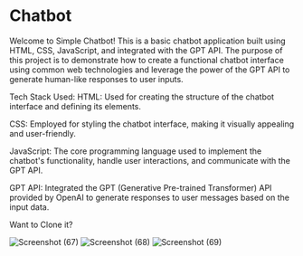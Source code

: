 # Chatbot

Welcome to Simple Chatbot! This is a basic chatbot application built using HTML, CSS, JavaScript, and integrated with the GPT API. The purpose of this project is to demonstrate how to create a functional chatbot interface using common web technologies and leverage the power of the GPT API to generate human-like responses to user inputs.

Tech Stack Used:
HTML: Used for creating the structure of the chatbot interface and defining its elements.

CSS: Employed for styling the chatbot interface, making it visually appealing and user-friendly.

JavaScript: The core programming language used to implement the chatbot's functionality, handle user interactions, and communicate with the GPT API.

GPT API: Integrated the GPT (Generative Pre-trained Transformer) API provided by OpenAI to generate responses to user messages based on the input data.

Want to Clone it? 

![Screenshot (67)](https://github.com/Parul1606/Chatbot/assets/80768852/183cf8fc-c97d-48ef-a30d-6fd3d6ce4d81)
![Screenshot (68)](https://github.com/Parul1606/Chatbot/assets/80768852/90e62ff1-abe0-44ba-a33b-d758a7609f14)
![Screenshot (69)](https://github.com/Parul1606/Chatbot/assets/80768852/518c2173-8468-40be-9199-c447408a5a14)
